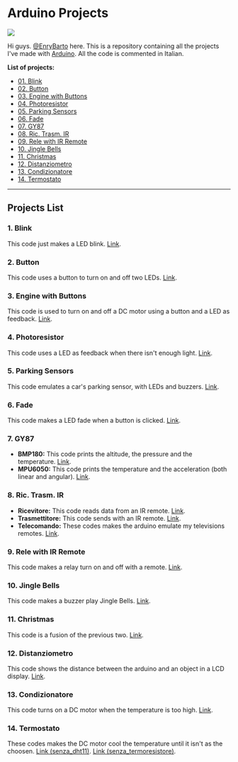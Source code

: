 # Arduino Projects

![](https://media.giphy.com/media/kwCL0wIRPuO6loPGQ7/giphy.gif)

Hi guys. [@EnryBarto](https://github.com/EnryBarto) here.
This is a repository containing all the projects I've made with [Arduino](https://arduino.cc).
All the code is commented in Italian.


**List of projects:**
* [01. Blink](#1-Blink)
* [02. Button](#2-Button)
* [03. Engine with Buttons](#3-Engine-with-Buttons)
* [04. Photoresistor](#4-Photoresistor)
* [05. Parking Sensors](#5-Parking-Sensors)
* [06. Fade](#6-Fade)
* [07. GY87](#7-GY87)
* [08. Ric. Trasm. IR](#8-Ric.-Trasm.-IR)
* [09. Rele with IR Remote](#9-Rele-with-IR-Remote)
* [10. Jingle Bells](#10-Jingle-Bells)
* [11. Christmas](#11-Christmas)
* [12. Distanziometro](#12-Distanziometro)
* [13. Condizionatore](#13-Condizionatore)
* [14. Termostato](#14-Termostato)

---

## Projects List

### 1. Blink

This code just makes a LED blink. [Link](/01-Blink).

### 2. Button

This code uses a button to turn on and off two LEDs. [Link](/02-Button).

### 3. Engine with Buttons

This code is used to turn on and off a DC motor using a button and a LED as feedback. [Link](/03-Engine_with_Buttons).

### 4. Photoresistor

This code uses a LED as feedback when there isn't enough light. [Link](/04-Photoresistor).

### 5. Parking Sensors

This code emulates a car's parking sensor, with LEDs and buzzers. [Link](/05-Parking_sensors).

### 6. Fade

This code makes a LED fade when a button is clicked. [Link](/06-Fade).

### 7. GY87

* **BMP180:** This code prints the altitude, the pressure and the temperature. [Link](/07-GY87/BMP180).
* **MPU6050:** This code prints the temperature and the acceleration (both linear and angular). [Link](/07-GY87/MPU6050).

### 8. Ric. Trasm. IR

* **Ricevitore:** This code reads data from an IR remote. [Link](/08-Ric_Trasm_IR/Ricevitore).
* **Trasmettitore:** This code sends with an IR remote. [Link](/08-Ric_Trasm_IR/Trasmettitore).
* **Telecomando:** These codes makes the arduino emulate my televisions remotes. [Link](08-Ric_Trasm_IR/Telecomando).

### 9. Rele with IR Remote

This code makes a relay turn on and off with a remote. [Link](/09-Rele_with_IRremote).

### 10. Jingle Bells

This code makes a buzzer play Jingle Bells. [Link](/10-Jingle_bells).

### 11. Christmas

This code is a fusion of the previous two. [Link](/11-Christmas).

### 12. Distanziometro

This code shows the distance between the arduino and an object in a LCD display. [Link](/12-Distanziometro).

### 13. Condizionatore

This code turns on a DC motor when the temperature is too high. [Link](/13-Condizionatore).

### 14. Termostato

These codes makes the DC motor cool the temperature until it isn't as the choosen. [Link (senza_dht11)](/14-Termostato/senza_dht11). [Link (senza_termoresistore)](/14-Termostato/senza_termoresistore).
